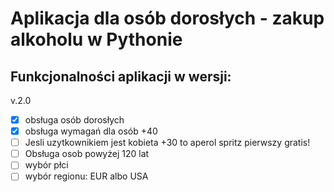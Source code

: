 # Aplikacja dla osób dorosłych - zakup alkoholu w Pythonie

## Funkcjonalności aplikacji w wersji:

v.2.0
- [x] obsługa osób dorosłych
- [x] obsługa wymagań dla osób +40 
- [ ] Jesli uzytkownikiem jest kobieta +30 to aperol spritz pierwszy gratis!
- [ ] Obsługa osob powyżej 120 lat
- [ ] wybór płci
- [ ] wybór regionu: EUR albo USA